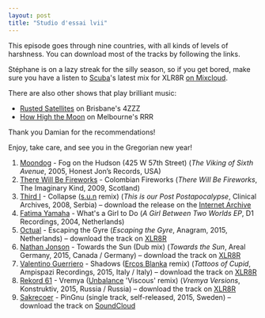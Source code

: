 ```yaml
---
layout: post
title: "Studio d'essai lvii"
---
```


This episode goes through nine countries, with all kinds of levels of harshness. You can download most of the tracks by following the links.

Stéphane is on a lazy streak for the silly season, so if you get bored, make sure you have a listen to [Scuba](http://musicbrainz.org/artist/8bb978c1-a003-4f6f-ac53-0c84ec8b28ee)'s latest mix for XLR8R [on Mixcloud](https://www.mixcloud.com/xlr8r/xlr8r-podcast-411-scuba/).

There are also other shows that play brilliant music:

- [Rusted Satellites](http://www.4zzzfm.org.au/program/rusted-satellites) on Brisbane's 4ZZZ
- [How High the Moon](http://www.rrr.org.au/program/how-high-the-moon/) on Melbourne's RRR

Thank you Damian for the recommendations!

Enjoy, take care, and see you in the Gregorian new year!

1. [Moondog](http://musicbrainz.org/artist/0b8dff0b-ce42-4cc6-afd1-1841f7781ed4) - Fog on the Hudson (425 W 57th Street) (_The Viking of Sixth Avenue_, 2005, Honest Jon’s Records, USA)
1. [There Will Be Fireworks](http://musicbrainz.org/artist/f6f44ebd-5d0f-4cfc-96d8-1ec5d7fc805c) - Colombian Fireworks (_There Will Be Fireworks_, The Imaginary Kind, 2009, Scotland)
1. [Third I](http://musicbrainz.org/artist/19d31fd8-6b12-468f-a5c2-743c4dbc1dcf) - Collapse ([s.u.n]() remix)  (_This is our Post Postapocalypse_, Clinical Archives, 2008, Serbia) – download the release on the [Internet Archive](https://archive.org/details/ca108_t1)
1. [Fatima Yamaha](http://musicbrainz.org/artist/dfac8e50-286a-443a-923f-820997e5794f) - What's a Girl to Do (_A Girl Between Two Worlds EP_, D1 Recordings, 2004, Netherlands)
1. [Octual](http://musicbrainz.org/artist/5c3e35df-7c48-4391-aebd-acc5440ab395) - Escaping the Gyre (_Escaping the Gyre_, Anagram, 2015, Netherlands) – download the track on [XLR8R](https://www.xlr8r.com/mp3/2015/11/octual-escaping-the-gyre/)
1. [Nathan Jonson](http://musicbrainz.org/artist/bb393742-fc17-41a7-8ee8-2795bd058318) - Towards the Sun (Dub mix) (_Towards the Sun_, Areal Germany, 2015, Canada / Germany) – download the track on [XLR8R](https://www.xlr8r.com/mp3/2015/10/nathan-jonson-towards-the-sun-dub-mix/)
1. [Valentino Guerriero](https://musicbrainz.org/artist/f5c107f1-b9b4-43a9-a36e-0e554f82bc32) - Shadows ([Ercos Blanka](https://musicbrainz.org/artist/9e980276-01bb-4592-91af-958c7a2ab96f) remix) (_Tattoos of Cupid_, Ampispazi Recordings, 2015, Italy / Italy) – download the track on [XLR8R](https://www.xlr8r.com/mp3/2015/11/valentino-guerriero-shadows-ercos-blanka-remix/)
1. [Rekord 61](http://musicbrainz.org/artist/f88900db-29d4-495e-9651-ec362f4f5b87) - Vremya ([Unbalance](http://musicbrainz.org/artist/191df34f-0f46-4e63-a2d1-5c41e23b8b95) 'Viscous' remix) (_Vremya Versions_, Konstruktiv, 2015, Russia / Russia) – download the track on [XLR8R](https://www.xlr8r.com/mp3/2015/11/rekord-61-vremya-unbalance-viscous-remix/)
1. [Sakrecoer](http://musicbrainz.org/artist/a2899399-d1d5-462f-9d56-ec1ea78cc4b6) - PinGnu (single track, self-released, 2015, Sweden) – download the track on [SoundCloud](https://soundcloud.com/sakrecoer/pingnu)